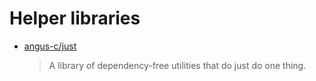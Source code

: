 # Helper libraries

- [angus-c/just](https://github.com/angus-c/just)

  > A library of dependency-free utilities that do just do one thing.
